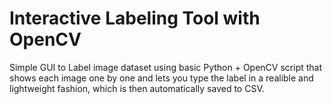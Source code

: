 # Interactive Labeling Tool with OpenCV

Simple GUI to Label image dataset using basic Python + OpenCV script that shows each image one by one and lets you type the label in a realible and lightweight fashion, which is then automatically saved to CSV.
